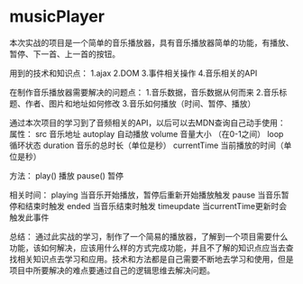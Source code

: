 # musicPlayer
本次实战的项目是一个简单的音乐播放器，具有音乐播放器简单的功能，有播放、暂停、下一首、上一首的按钮。

用到的技术和知识点：
1.ajax
2.DOM
3.事件相关操作
4.音乐相关的API

在制作音乐播放器需要解决的问题点：
1.音乐数据，音乐数据从何而来
2.音乐标题、作者、图片和地址如何修改
3.音乐如何播放（时间、暂停、播放）

通过本次项目的学习到了音频相关的API，以后可以去MDN查询自己动手使用：
属性：
src 音乐地址
autoplay  自动播放
volume  音量大小 （在0-1之间）
loop   循环状态
duration  音乐的总时长（单位是秒）
currentTime   当前播放的时间（单位是秒）

方法：
play()  播放
pause()  暂停

相关时间：
playing  当音乐开始播放，暂停后重新开始播放触发
pause   当音乐暂停和结束时触发
ended   当音乐结束时触发
timeupdate  当currentTime更新时会触发此事件

总结：
通过此实战的学习，制作了一个简易的播放器，了解到一个项目需要什么功能，该如何解决，应该用什么样的方式完成功能，并且不了解的知识点应当去查找相关知识点去学习和应用。技术和方法都是自己需要不断地去学习和使用，但是项目中所要解决的难点要通过自己的逻辑思维去解决问题。